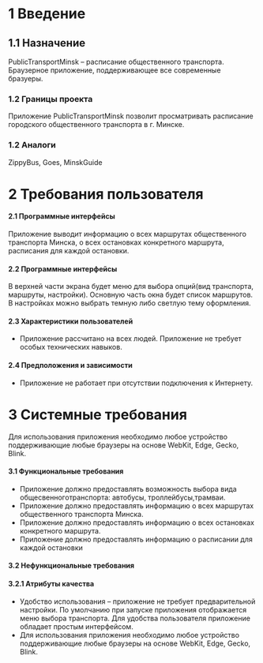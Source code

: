 # 1 Введение
## 1.1 Назначение
PublicTransportMinsk – расписание общественного транспорта. Браузерное приложение, поддерживающее все современные бразуеры.
### 1.2 Границы проекта
Приложение PublicTransportMinsk позволит просматривать расписание городского общественного транспорта в г. Минске.
### 1.2 Аналоги
ZippyBus, Goes, MinskGuide
# 2 Требования пользователя
#### 2.1 Программные интерфейсы
Приложение выводит информацию  о всех маршрутах общественного транспорта Минска, о всех остановках конкретного маршрута, расписания для каждой остановки.
#### 2.2 Программные интерфейсы
В верхней части экрана будет меню для выбора опций(вид транспорта, маршруты, настройки). Основную часть окна будет список маршрутов. В настройках можно выбрать темную либо светлую тему оформления.
#### 2.3 Характеристики пользователей
* Приложение рассчитано на всех людей. Приложение не требует особых технических навыков.
#### 2.4 Предположения и зависимости
* Приложение не работает при отсутствии подключения к Интернету.
# 3 Системные требования 
Для использования приложения необходимо любое устройство поддерживающие любые браузеры на основе WebKit, Edge, Gecko, Blink.
#### 3.1 Функциональные требования
* Приложение должно предоставлять возможность выбора вида общесвенноготранспорта: автобусы, троллейбусы,трамваи.
* Приложение должно предоставлять информацию о всех маршрутах общественного транспорта Минска.
* Приложение должно предоставлять информацию о всех остановках конкретного маршрута.
* Приложение должно предоставлять информацию о расписании для каждой остановки
#### 3.2 Нефункциональные требования
#### 3.2.1 Атрибуты качества
*	Удобство использования – приложение не требует предварительной настройки. По умолчанию при запуске приложения отображается меню выбора транспорта. Для удобства пользователя приложение обладает простым интерфейсом. 
*	Для использования приложения необходимо любое устройство поддерживающие любые браузеры на основе WebKit, Edge, Gecko, Blink.
